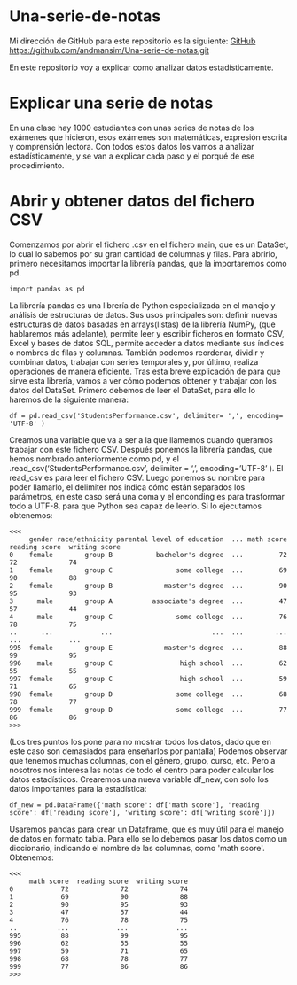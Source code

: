 # Una-serie-de-notas

Mi dirección de GitHub para este repositorio es la siguiente: [GitHub](https://github.com/andmansim/Una-serie-de-notas.git)
https://github.com/andmansim/Una-serie-de-notas.git

En este repositorio voy a explicar como analizar datos estadísticamente.

# Explicar una serie de notas
En una clase hay 1000 estudiantes con unas series de notas de los exámenes que hicieron, esos exámenes son matemáticas, expresión escrita y comprensión lectora. Con todos estos datos los vamos a analizar estadísticamente, y se van a explicar cada paso y el porqué de ese procedimiento.

# Abrir y obtener datos del fichero CSV
Comenzamos por abrir el fichero .csv en el fichero main, que es un DataSet, lo cual lo sabemos por su gran cantidad de columnas y filas. Para abrirlo, primero necesitamos importar la librería pandas, que la importaremos como pd. 

```
import pandas as pd
``` 
La librería pandas es una librería de Python especializada en el manejo y análisis de estructuras de datos. Sus usos principales son: definir nuevas estructuras de datos basadas en arrays(listas) de la librería NumPy, (que hablaremos más adelante), permite leer y escribir ficheros en formato CSV, Excel y bases de datos SQL, permite acceder a datos mediante sus índices o nombres de filas y columnas. También podemos reordenar, dividir y combinar datos, trabajar con series temporales y, por último, realiza operaciones de manera eficiente. 
Tras esta breve explicación de para que sirve esta librería, vamos a ver cómo podemos obtener y trabajar con los datos del DataSet. 
Primero debemos de leer el DataSet, para ello lo haremos de la siguiente manera:
```
df = pd.read_csv('StudentsPerformance.csv', delimiter= ',', encoding= 'UTF-8' )
``` 
Creamos una variable que va a ser a la que llamemos cuando queramos trabajar con este fichero CSV. Después ponemos la librería pandas, que hemos nombrado anteriormente como pd, y el .read_csv(‘StudentsPerformance.csv’, delimiter = ‘,’, encoding=’UTF-8’ ). El read_csv es para leer el fichero CSV. Luego ponemos su nombre para poder llamarlo, el delimiter nos indica cómo están separados los parámetros, en este caso será una coma y el enconding es para trasformar todo a UTF-8, para que Python sea capaz de leerlo.
Si lo ejecutamos obtenemos:
```
<<<
     gender race/ethnicity parental level of education  ... math score reading score  writing score
0    female        group B           bachelor's degree  ...         72            72             74
1    female        group C                some college  ...         69            90             88
2    female        group B             master's degree  ...         90            95             93
3      male        group A          associate's degree  ...         47            57             44
4      male        group C                some college  ...         76            78             75
..      ...            ...                         ...  ...        ...           ...            ...
995  female        group E             master's degree  ...         88            99             95
996    male        group C                 high school  ...         62            55             55
997  female        group C                 high school  ...         59            71             65
998  female        group D                some college  ...         68            78             77
999  female        group D                some college  ...         77            86             86
>>>
```
(Los tres puntos los pone para no mostrar todos los datos, dado que en este caso son demasiados para enseñarlos por pantalla)
Podemos observar que tenemos muchas columnas, con el género, grupo, curso, etc. Pero a nosotros nos interesa las notas de todo el centro para poder calcular los datos estadísticos. 
Crearemos una nueva variable df_new, con solo los datos importantes para la estadística:
```
df_new = pd.DataFrame({'math score': df['math score'], 'reading score': df['reading score'], 'writing score': df['writing score']})
``` 
Usaremos pandas para crear un Dataframe, que es muy útil para el manejo de datos en formato tabla. Para ello se lo debemos pasar los datos como un diccionario, indicando el nombre de las columnas, como 'math score'.
Obtenemos:
```
<<<
     math score  reading score  writing score
0            72             72             74
1            69             90             88
2            90             95             93
3            47             57             44
4            76             78             75
..          ...            ...            ...
995          88             99             95
996          62             55             55
997          59             71             65
998          68             78             77
999          77             86             86
>>>
```
